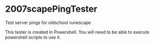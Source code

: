 # 2007scapePingTester
Test server pings for oldschool runescape

This tester is created in Powershell. You will need to be able to execute powershell scripts to use it.
